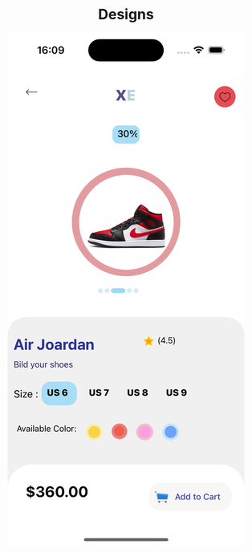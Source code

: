 <br />
<div align="center">
  <h1 align="center">Designs</h1>
</div>
<div align="center">
<img src="https://github.com/Ardacanuysal/ShoeShop/blob/main/src/images/Main.png" 
     /> 
</div>



 
